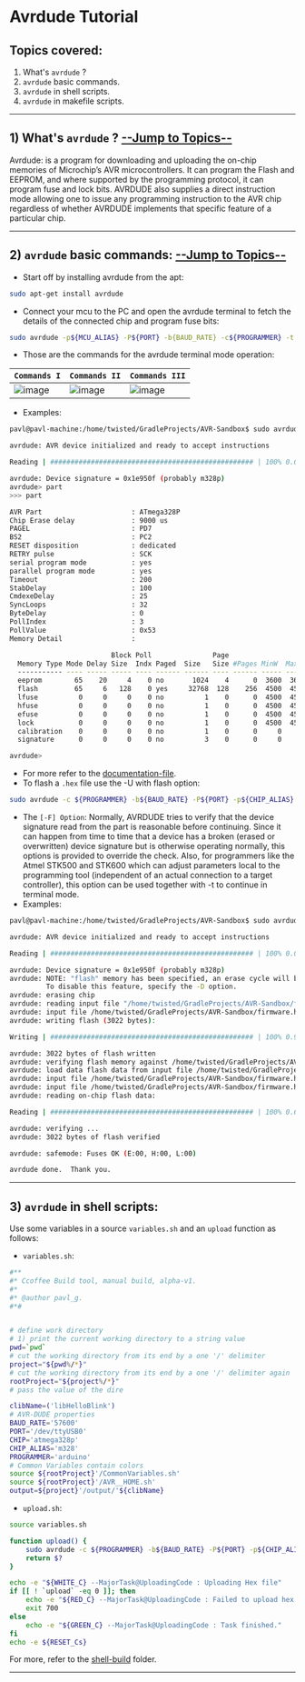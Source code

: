 # Avrdude Tutorial

<a name="TOPICS"></a>
## Topics covered: 
1) What's `avrdude` ?
2) `avrdude` basic commands.
3) `avrdude` in shell scripts.
4) `avrdude` in makefile scripts.
------------------------------------------------------

## 1) What's `avrdude` ? [--Jump to Topics--](#TOPICS)

Avrdude: is a program for downloading and uploading the on-chip memories of Microchip’s AVR microcontrollers. 
It can program the Flash and EEPROM, and where supported by the programming protocol, it can program fuse and lock bits. 
AVRDUDE also supplies a direct instruction mode allowing one to issue any programming instruction to the AVR chip regardless of whether AVRDUDE implements that specific feature of a particular chip.

-----------------------------------------------------

## 2) `avrdude` basic commands: [--Jump to Topics--](#TOPICS)

- Start off by installing avrdude from the apt:
```sh
sudo apt-get install avrdude
```
- Connect your mcu to the PC and open the avrdude terminal to fetch the details of the connected chip and program fuse bits:
```sh
sudo avrdude -p${MCU_ALIAS} -P${PORT} -b{BAUD_RATE} -c${PROGRAMMER} -t
```
- Those are the commands for the avrdude terminal mode operation: 

| `Commands I` | `Commands II` | `Commands III` |
|-------------|----------------|---------------|
| ![image](https://user-images.githubusercontent.com/60224159/181906807-1a651c84-72c4-4692-9051-61c2831ac488.png) | ![image](https://user-images.githubusercontent.com/60224159/181906839-e016f192-ce0e-4f16-b0ac-6ccfa3ce53c4.png) | ![image](https://user-images.githubusercontent.com/60224159/181906861-f2579e89-62ba-4512-a807-17fe65d3f6f9.png) |

- Examples: 
```sh
pavl@pavl-machine:/home/twisted/GradleProjects/AVR-Sandbox$ sudo avrdude -p m328p -c arduino -b57600 -P'/dev/ttyUSB0' -t

avrdude: AVR device initialized and ready to accept instructions

Reading | ################################################## | 100% 0.00s

avrdude: Device signature = 0x1e950f (probably m328p)
avrdude> part
>>> part 

AVR Part                      : ATmega328P
Chip Erase delay              : 9000 us
PAGEL                         : PD7
BS2                           : PC2
RESET disposition             : dedicated
RETRY pulse                   : SCK
serial program mode           : yes
parallel program mode         : yes
Timeout                       : 200
StabDelay                     : 100
CmdexeDelay                   : 25
SyncLoops                     : 32
ByteDelay                     : 0
PollIndex                     : 3
PollValue                     : 0x53
Memory Detail                 :

                         Block Poll               Page                       Polled
  Memory Type Mode Delay Size  Indx Paged  Size   Size #Pages MinW  MaxW   ReadBack
  ----------- ---- ----- ----- ---- ------ ------ ---- ------ ----- ----- ---------
  eeprom        65    20     4    0 no       1024    4      0  3600  3600 0xff 0xff
  flash         65     6   128    0 yes     32768  128    256  4500  4500 0xff 0xff
  lfuse          0     0     0    0 no          1    0      0  4500  4500 0x00 0x00
  hfuse          0     0     0    0 no          1    0      0  4500  4500 0x00 0x00
  efuse          0     0     0    0 no          1    0      0  4500  4500 0x00 0x00
  lock           0     0     0    0 no          1    0      0  4500  4500 0x00 0x00
  calibration    0     0     0    0 no          1    0      0     0     0 0x00 0x00
  signature      0     0     0    0 no          3    0      0     0     0 0x00 0x00

avrdude> 
```
- For more refer to the [documentation-file]().
- To flash a `.hex` file use the -U with flash option: 
```sh
sudo avrdude -c ${PROGRAMMER} -b${BAUD_RATE} -P${PORT} -p${CHIP_ALIAS} -F -U flash:w:${output}'.hex'
```
- The `[-F] Option`: Normally, AVRDUDE tries to verify that the device signature read from the
part is reasonable before continuing. Since it can happen from time to time that
a device has a broken (erased or overwritten) device signature but is otherwise
operating normally, this options is provided to override the check. Also, for
programmers like the Atmel STK500 and STK600 which can adjust parameters
local to the programming tool (independent of an actual connection to a target
controller), this option can be used together with -t to continue in terminal
mode.
- Examples:
```sh
pavl@pavl-machine:/home/twisted/GradleProjects/AVR-Sandbox$ sudo avrdude -c'arduino' -b'57600' -P'/dev/ttyUSB0' -p'm328p' -F -U flash:w:'firmware.hex'

avrdude: AVR device initialized and ready to accept instructions

Reading | ################################################## | 100% 0.00s

avrdude: Device signature = 0x1e950f (probably m328p)
avrdude: NOTE: "flash" memory has been specified, an erase cycle will be performed
         To disable this feature, specify the -D option.
avrdude: erasing chip
avrdude: reading input file "/home/twisted/GradleProjects/AVR-Sandbox/firmware.hex"
avrdude: input file /home/twisted/GradleProjects/AVR-Sandbox/firmware.hex auto detected as Intel Hex
avrdude: writing flash (3022 bytes):

Writing | ################################################## | 100% 0.90s

avrdude: 3022 bytes of flash written
avrdude: verifying flash memory against /home/twisted/GradleProjects/AVR-Sandbox/firmware.hex:
avrdude: load data flash data from input file /home/twisted/GradleProjects/AVR-Sandbox/firmware.hex:
avrdude: input file /home/twisted/GradleProjects/AVR-Sandbox/firmware.hex auto detected as Intel Hex
avrdude: input file /home/twisted/GradleProjects/AVR-Sandbox/firmware.hex contains 3022 bytes
avrdude: reading on-chip flash data:

Reading | ################################################## | 100% 0.68s

avrdude: verifying ...
avrdude: 3022 bytes of flash verified

avrdude: safemode: Fuses OK (E:00, H:00, L:00)

avrdude done.  Thank you.
```
------------------------------------------------------------------
## 3) `avrdude` in shell scripts: 

Use some variables in a source `variables.sh` and an `upload` function as follows: 
- `variables.sh`:
```sh
#**
#* Ccoffee Build tool, manual build, alpha-v1.
#*
#* @author pavl_g.
#*#


# define work directory
# 1) print the current working directory to a string value
pwd=`pwd`
# cut the working directory from its end by a one '/' delimiter
project="${pwd%/*}"
# cut the working directory from its end by a one '/' delimiter again
rootProject="${project%/*}"
# pass the value of the dire

clibName=('libHelloBlink')
# AVR-DUDE properties
BAUD_RATE='57600'
PORT='/dev/ttyUSB0'
CHIP='atmega328p'
CHIP_ALIAS='m328'
PROGRAMMER='arduino'
# Common Variables contain colors
source ${rootProject}'/CommonVariables.sh'
source ${rootProject}'/AVR__HOME.sh'
output=${project}'/output/'${clibName}
```
- `upload.sh`: 
```sh
source variables.sh

function upload() {
	sudo avrdude -c ${PROGRAMMER} -b${BAUD_RATE} -P${PORT} -p${CHIP_ALIAS} -F -U flash:w:${output}'.hex'
	return $?
}

echo -e "${WHITE_C} --MajorTask@UploadingCode : Uploading Hex file"
if [[ ! `upload` -eq 0 ]]; then
	echo -e "${RED_C} --MajorTask@UploadingCode : Failed to upload hex file, exits with errno700."
	exit 700
else 
	echo -e "${GREEN_C} --MajorTask@UploadingCode : Task finished."
fi
echo -e ${RESET_Cs}
```
For more, refer to the [shell-build]() folder.

-----------------------------------------------------------
